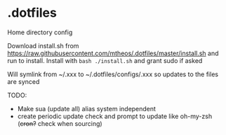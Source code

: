 # .dotfiles
Home directory config

Download install.sh from https://raw.githubusercontent.com/mtheos/.dotfiles/master/install.sh and run to install.
Install with `bash ./install.sh` and grant sudo if asked

Will symlink from ~/.xxx to ~/.dotfiles/configs/.xxx so updates to the files are synced

TODO:
 - Make sua (update all) alias system independent
 - create periodic update check and prompt to update like oh-my-zsh (~~cron?~~ check when sourcing)

